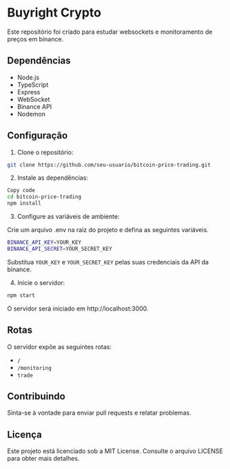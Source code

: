 # Buyright Crypto

Este repositório foi criado para estudar websockets e monitoramento de preços em binance.

## Dependências

- Node.js
- TypeScript
- Express
- WebSocket
- Binance API
- Nodemon

## Configuração

1. Clone o repositório:

```bash
git clone https://github.com/seu-usuario/bitcoin-price-trading.git
```

2. Instale as dependências:

```bash
Copy code
cd bitcoin-price-trading
npm install
```

3. Configure as variáveis de ambiente:

Crie um arquivo .env na raiz do projeto e defina as seguintes variáveis.

```bash
BINANCE_API_KEY=YOUR_KEY
BINANCE_API_SECRET=YOUR_SECRET_KEY
```

Substitua `YOUR_KEY` e `YOUR_SECRET_KEY` pelas suas credenciais da API da binance.

4. Inicie o servidor:

```bash
npm start
```

O servidor será iniciado em http://localhost:3000.

## Rotas

O servidor expõe as seguintes rotas:

- `/`
- `/monitoring`
- `trade`

## Contribuindo

Sinta-se à vontade para enviar pull requests e relatar problemas.

## Licença

Este projeto está licenciado sob a MIT License. Consulte o arquivo LICENSE para obter mais detalhes.


